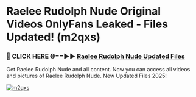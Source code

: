 # Raelee Rudolph Nude Original Videos 0nlyFans Leaked - Files Updated! (m2qxs)

<h3>🔴 CLICK HERE 🌐==►► <a href="https://tinyurl.com/yc6ubb5a" rel="nofollow">Raelee Rudolph Nude Updated Files</a></h3>

Get Raelee Rudolph Nude and all content. Now you can access all videos and pictures of Raelee Rudolph Nude. New Updated Files 2025!

[![m2qxs](https://i.imgur.com/7eu0CRL.gif)](https://tinyurl.com/yc6ubb5a)
